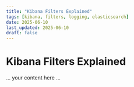 ```yaml
---
title: "Kibana Filters Explained"
tags: [kibana, filters, logging, elasticsearch]
date: 2025-06-10
last_updated: 2025-06-10
draft: false
---
```

# Kibana Filters Explained

... your content here ...

